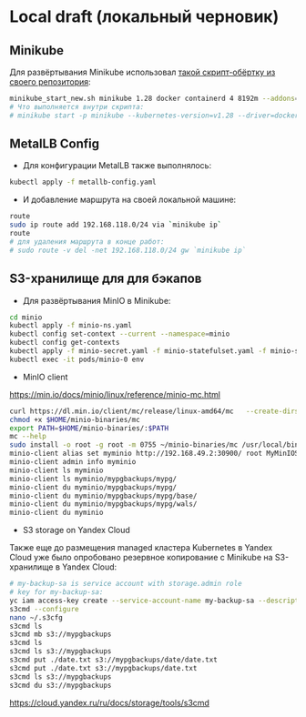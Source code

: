 # Local draft (локальный черновик)

## Minikube

Для развёртывания Minikube использовал [такой скрипт-обёртку из своего репозитория](https://github.com/kodmandvl/wrapper_scripts/blob/main/minikube/minikube_start_new.sh): 

```bash
minikube_start_new.sh minikube 1.28 docker containerd 4 8192m --addons=metallb,ingress
# Что выполняется внутри скрипта:
# minikube start -p minikube --kubernetes-version=v1.28 --driver=docker --container-runtime=containerd --cpus=4 --memory=8192m --addons=metallb,ingress
```

## MetalLB Config

* Для конфигурации MetalLB также выполнялось: 

```bash
kubectl apply -f metallb-config.yaml
```

* И добавление маршрута на своей локальной машине:

```bash
route
sudo ip route add 192.168.118.0/24 via `minikube ip`
route
# для удаления маршрута в конце работ:
# sudo route -v del -net 192.168.118.0/24 gw `minikube ip`
```

## S3-хранилище для для бэкапов

* Для развёртывания MinIO в Minikube:

```bash
cd minio
kubectl apply -f minio-ns.yaml
kubectl config set-context --current --namespace=minio
kubectl config get-contexts
kubectl apply -f minio-secret.yaml -f minio-statefulset.yaml -f minio-svc-lb.yaml
kubectl exec -it pods/minio-0 env 
```

* MinIO client

https://min.io/docs/minio/linux/reference/minio-mc.html 

```bash
curl https://dl.min.io/client/mc/release/linux-amd64/mc   --create-dirs   -o $HOME/minio-binaries/mc
chmod +x $HOME/minio-binaries/mc
export PATH=$HOME/minio-binaries/:$PATH
mc --help
sudo install -o root -g root -m 0755 ~/minio-binaries/mc /usr/local/bin/minio-client
minio-client alias set myminio http://192.168.49.2:30900/ root MyMinIOSecretKey123
minio-client admin info myminio
minio-client ls myminio
minio-client ls myminio/mypgbackups/mypg/
minio-client du myminio/mypgbackups/mypg/
minio-client du myminio/mypgbackups/mypg/base/
minio-client du myminio/mypgbackups/mypg/wals/
minio-client du myminio
```

* S3 storage on Yandex Cloud

Также еще до размещения managed кластера Kubernetes в Yandex Cloud уже было опробовано резервное копирование с Minikube на S3-хранилище в Yandex Cloud: 

```bash
# my-backup-sa is service account with storage.admin role
# key for my-backup-sa:
yc iam access-key create --service-account-name my-backup-sa --description "Key for S3"
s3cmd --configure
nano ~/.s3cfg
s3cmd ls
s3cmd mb s3://mypgbackups
s3cmd ls
s3cmd ls s3://mypgbackups
s3cmd put ./date.txt s3://mypgbackups/date/date.txt
s3cmd put ./date.txt s3://mypgbackups/date.txt
s3cmd ls s3://mypgbackups
s3cmd du s3://mypgbackups
```

https://cloud.yandex.ru/ru/docs/storage/tools/s3cmd 

